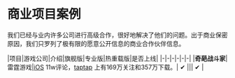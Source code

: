 # 商业项目案例

我们已经与业内许多公司进行高级合作，很好地解决了他们的问题。出于商业保密原因，我们只罗列了极有限的愿意公开信息的商业合作伙伴信息。


|项目|游戏公司|介绍|旗舰版|专业版|热重载版|是否上线|
|-|-|-|-|-|-|
|**奇葩战斗家**|雷霆游戏|[iOS](https://apps.apple.com/cn/app/%E5%A5%87%E8%91%A9%E6%88%98%E6%96%97%E5%AE%B6/id1434798394) 11w评论，[taptap](https://www.taptap.cn/app/45981?utm_medium=seo&utm_source=google) 上有169万关注和357万下载。| ✔ ||| ✔ |



